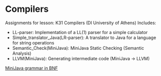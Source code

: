# Compilers

Assignments for lesson: K31 Compilers (DI University of Athens)
Includes:

- LL-parser: Implementation of a LL(1) parser for a simple calculator
- Simple_translator_Java(LR-parser): A translator to Java for a language for string operations
- Semantic_Check(MiniJava): MiniJava Static Checking (Semantic Analysis)
- LLVM(MiniJava): Generating intermediate code (MiniJava -> LLVM)

[MiniJava grammar in BNF](Compilers/BNF%20for%20minijava.html)


